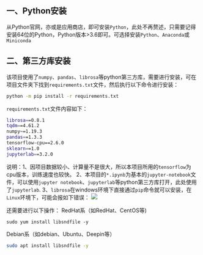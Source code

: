 ## 一、Python安装
​       从Python官网，亦或是应用商店，即可安装`Python`，此处不再赘述，只需要记得安装64位的Python，Python版本>3.6即可。可选择安装`Python`、`Anaconda`或`Miniconda`

## 二、第三方库安装
​        该项目使用了`numpy`、`pandas`、`librosa`等python第三方库，需要进行安装，可在项目文件夹下找到`requirements.txt`文件，然后执行以下命令进行安装：
```bash
python -m pip install -r requirements.txt
```

`requirements.txt`文件内容如下：

```bash
librosa==0.8.1
tqdm==4.61.2
numpy~=1.19.3
pandas==1.3.3
tensorflow-cpu==2.6.0
sklearn==1.0
jupyterlab==3.2.0
```


说明：1、因项目数据较小、计算量不是很大，所以本项目所用的`tensorflow`为cpu版本，训练速度也较快。
		  2、本项目的`*.ipynb`为基本的`jupyter-notebook`文件，可以使用`jupyter notebook`、`jupyterlab`等python第三方库打开，此处使用了`jupyterlab`.
         3、`librosa`在windows环境下直接通过`pip`命令就可以安装，在`Linux`环境下，可能会报如下错误：
![](http://doc.xjfyt.top/markdown_img/Pasted%20image%2020220703090901.png)

还需要进行以下操作：
RedHat系（如RedHat、CentOS等)

```
sudo yum install libsndfile -y
```

Debian系（如debian、Ubuntu、Deepin等）
```bash
sudo apt install libsndfile -y
```

